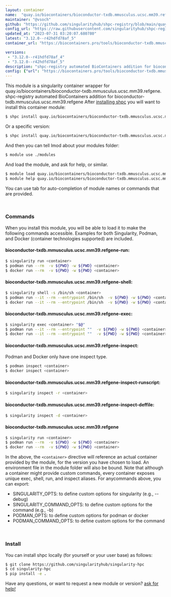 ```yaml
---
layout: container
name:  "quay.io/biocontainers/bioconductor-txdb.mmusculus.ucsc.mm39.refgene"
maintainer: "@vsoch"
github: "https://github.com/singularityhub/shpc-registry/blob/main/quay.io/biocontainers/bioconductor-txdb.mmusculus.ucsc.mm39.refgene/container.yaml"
config_url: "https://raw.githubusercontent.com/singularityhub/shpc-registry/main/quay.io/biocontainers/bioconductor-txdb.mmusculus.ucsc.mm39.refgene/container.yaml"
updated_at: "2023-07-31 03:20:07.680780"
latest: "3.12.0--r42hdfd78af_5"
container_url: "https://biocontainers.pro/tools/bioconductor-txdb.mmusculus.ucsc.mm39.refgene"

versions:
 - "3.12.0--r41hdfd78af_4"
 - "3.12.0--r42hdfd78af_5"
description: "shpc-registry automated BioContainers addition for bioconductor-txdb.mmusculus.ucsc.mm39.refgene"
config: {"url": "https://biocontainers.pro/tools/bioconductor-txdb.mmusculus.ucsc.mm39.refgene", "maintainer": "@vsoch", "description": "shpc-registry automated BioContainers addition for bioconductor-txdb.mmusculus.ucsc.mm39.refgene", "latest": {"3.12.0--r42hdfd78af_5": "sha256:c99ff37ab5f91204342128055dc24629d46cef0243e9e0757f75cedf4ef1c447"}, "tags": {"3.12.0--r41hdfd78af_4": "sha256:793eddf2edc01b3961b03ccb2c7f0576eb985e864e92f351767ef99efb83566a", "3.12.0--r42hdfd78af_5": "sha256:c99ff37ab5f91204342128055dc24629d46cef0243e9e0757f75cedf4ef1c447"}, "docker": "quay.io/biocontainers/bioconductor-txdb.mmusculus.ucsc.mm39.refgene"}
---
```


This module is a singularity container wrapper for quay.io/biocontainers/bioconductor-txdb.mmusculus.ucsc.mm39.refgene.
shpc-registry automated BioContainers addition for bioconductor-txdb.mmusculus.ucsc.mm39.refgene
After [installing shpc](#install) you will want to install this container module:


```bash
$ shpc install quay.io/biocontainers/bioconductor-txdb.mmusculus.ucsc.mm39.refgene
```

Or a specific version:

```bash
$ shpc install quay.io/biocontainers/bioconductor-txdb.mmusculus.ucsc.mm39.refgene:3.12.0--r42hdfd78af_5
```

And then you can tell lmod about your modules folder:

```bash
$ module use ./modules
```

And load the module, and ask for help, or similar.

```bash
$ module load quay.io/biocontainers/bioconductor-txdb.mmusculus.ucsc.mm39.refgene/3.12.0--r42hdfd78af_5
$ module help quay.io/biocontainers/bioconductor-txdb.mmusculus.ucsc.mm39.refgene/3.12.0--r42hdfd78af_5
```

You can use tab for auto-completion of module names or commands that are provided.

<br>

### Commands

When you install this module, you will be able to load it to make the following commands accessible.
Examples for both Singularity, Podman, and Docker (container technologies supported) are included.

#### bioconductor-txdb.mmusculus.ucsc.mm39.refgene-run:

```bash
$ singularity run <container>
$ podman run --rm  -v ${PWD} -w ${PWD} <container>
$ docker run --rm  -v ${PWD} -w ${PWD} <container>
```

#### bioconductor-txdb.mmusculus.ucsc.mm39.refgene-shell:

```bash
$ singularity shell -s /bin/sh <container>
$ podman run --it --rm --entrypoint /bin/sh  -v ${PWD} -w ${PWD} <container>
$ docker run --it --rm --entrypoint /bin/sh  -v ${PWD} -w ${PWD} <container>
```

#### bioconductor-txdb.mmusculus.ucsc.mm39.refgene-exec:

```bash
$ singularity exec <container> "$@"
$ podman run --it --rm --entrypoint ""  -v ${PWD} -w ${PWD} <container> "$@"
$ docker run --it --rm --entrypoint ""  -v ${PWD} -w ${PWD} <container> "$@"
```

#### bioconductor-txdb.mmusculus.ucsc.mm39.refgene-inspect:

Podman and Docker only have one inspect type.

```bash
$ podman inspect <container>
$ docker inspect <container>
```

#### bioconductor-txdb.mmusculus.ucsc.mm39.refgene-inspect-runscript:

```bash
$ singularity inspect -r <container>
```

#### bioconductor-txdb.mmusculus.ucsc.mm39.refgene-inspect-deffile:

```bash
$ singularity inspect -d <container>
```



#### bioconductor-txdb.mmusculus.ucsc.mm39.refgene

```bash
$ singularity run <container>
$ podman run --rm  -v ${PWD} -w ${PWD} <container>
$ docker run --rm  -v ${PWD} -w ${PWD} <container>
```


In the above, the `<container>` directive will reference an actual container provided
by the module, for the version you have chosen to load. An environment file in the
module folder will also be bound. Note that although a container
might provide custom commands, every container exposes unique exec, shell, run, and
inspect aliases. For anycommands above, you can export:

 - SINGULARITY_OPTS: to define custom options for singularity (e.g., --debug)
 - SINGULARITY_COMMAND_OPTS: to define custom options for the command (e.g., -b)
 - PODMAN_OPTS: to define custom options for podman or docker
 - PODMAN_COMMAND_OPTS: to define custom options for the command

<br>

### Install

You can install shpc locally (for yourself or your user base) as follows:

```bash
$ git clone https://github.com/singularityhub/singularity-hpc
$ cd singularity-hpc
$ pip install -e .
```

Have any questions, or want to request a new module or version? [ask for help!](https://github.com/singularityhub/singularity-hpc/issues)